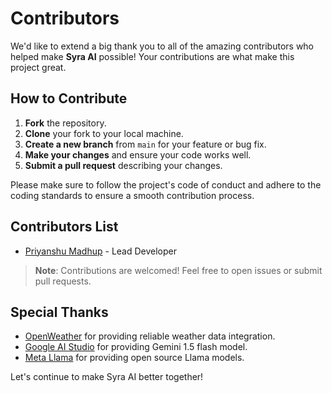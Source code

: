 # Contributors

We'd like to extend a big thank you to all of the amazing contributors who helped make **Syra AI** possible! Your contributions are what make this project great.

## How to Contribute

1. **Fork** the repository.
2. **Clone** your fork to your local machine.
3. **Create a new branch** from `main` for your feature or bug fix.
4. **Make your changes** and ensure your code works well.
5. **Submit a pull request** describing your changes.

Please make sure to follow the project's code of conduct and adhere to the coding standards to ensure a smooth contribution process.

## Contributors List

- [Priyanshu Madhup](https://github.com/yourusername) - Lead Developer
<!--- [Contributor Name](https://github.com/contributor) - Contributor (Feature/Enhancement)
- [Contributor Name](https://github.com/contributor) - Contributor (Bug Fix/Feature)
-->
> **Note**: Contributions are welcomed! Feel free to open issues or submit pull requests.

## Special Thanks

- [OpenWeather](https://openweathermap.org/) for providing reliable weather data integration.
- [Google AI Studio](https://aistudio.google.com) for providing Gemini 1.5 flash model.
- [Meta Llama](https://www.llama.com/) for providing open source Llama models.

Let's continue to make Syra AI better together!
